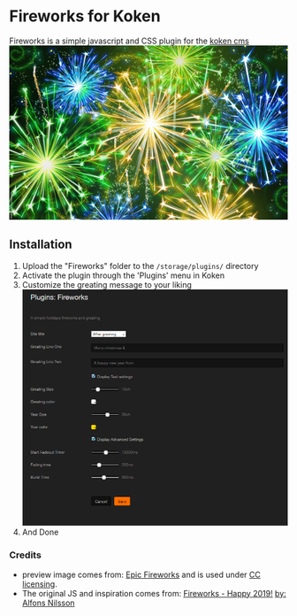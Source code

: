 # Fireworks for Koken
Fireworks is a simple javascript and CSS plugin for the [koken cms](https://koken.me)
![Fireworks preview](Fireworks/preview.jpg)
## Installation

1. Upload the "Fireworks" folder to the `/storage/plugins/` directory
2. Activate the plugin through the 'Plugins' menu in Koken
3. Customize the greating message to your liking
![Fireworks settings](screens/settings.png)
4. And Done

### Credits

* preview image comes from: [Epic Fireworks](https://www.flickr.com/photos/epicfireworks/8058678846) and is used under [CC licensing](https://creativecommons.org/licenses/by/2.0/).
* The original JS and inspiration comes from: [Fireworks - Happy 2019!](https://codepen.io/TC5550/pen/NejPqE) [by: Alfons Nilsson](https://aaserver.net)
